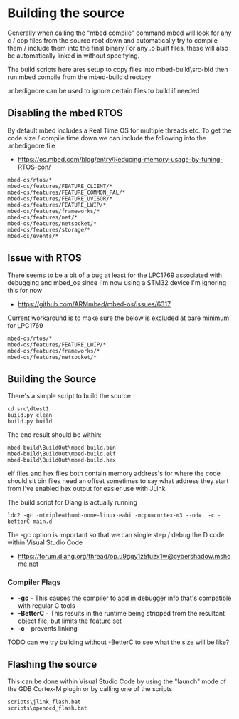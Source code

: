 # Building the source

Generally when calling the "mbed compile" command
mbed will look for any c / cpp files from the source root down and automatically try to compile them / include them into the final binary
For any .o built files, these will also be automatically linked in without specifying.

The build scripts here ares setup to copy files into mbed-build\src-bld
then run mbed compile from the mbed-build directory

.mbedignore can be used to ignore certain files to build if needed


## Disabling the mbed RTOS

By default mbed includes a Real Time OS for multiple threads etc.
To get the code size / compile time down
we can include the following into the .mbedignore file

  * https://os.mbed.com/blog/entry/Reducing-memory-usage-by-tuning-RTOS-con/

```
mbed-os/rtos/*
mbed-os/features/FEATURE_CLIENT/*
mbed-os/features/FEATURE_COMMON_PAL/*
mbed-os/features/FEATURE_UVISOR/*
mbed-os/features/FEATURE_LWIP/*
mbed-os/features/frameworks/*
mbed-os/features/net/*
mbed-os/features/netsocket/*
mbed-os/features/storage/*
mbed-os/events/*
```


## Issue with RTOS

There seems to be a bit of a bug at least for the LPC1769 associated with debugging and mbed_os
since I'm now using a STM32 device I'm ignoring this for now

  * https://github.com/ARMmbed/mbed-os/issues/6317

Current workaround is to make sure the below is excluded at bare minimum for LPC1769
```
mbed-os/rtos/*
mbed-os/features/FEATURE_LWIP/*
mbed-os/features/frameworks/*
mbed-os/features/netsocket/*
```


## Building the Source

There's a simple script to build the source

```
cd src\dtest1
build.py clean
build.py build
```

The end result should be within:
```
mbed-build\BuildOut\mbed-build.bin
mbed-build\BuildOut\mbed-build.elf
mbed-build\BuildOut\mbed-build.hex
```

elf files and hex files both contain memory address's for where the code should sit
bin files need an offset sometimes to say what address they start from
I've enabled hex output for easier use with JLink

The build script for Dlang is actually running
```
ldc2 -gc -mtriple=thumb-none-linux-eabi -mcpu=cortex-m3 --od=. -c -betterC main.d
```
The -gc option is important so that we can single step / debug the D code within Visual Studio Code

  * https://forum.dlang.org/thread/op.u9gqy1z5tuzx1w@cybershadow.mshome.net


### Compiler Flags

  * **-gc** - This causes the compiler to add in debugger info that's compatible with regular C tools
  * **-BetterC** - This results in the runtime being stripped from the resultant object file, but limits the feature set
  * **-c** - prevents linking

TODO can we try building without -BetterC to see what the size will be like?



## Flashing the source

This can be done within Visual Studio Code by using the "launch" mode of the GDB Cortex-M plugin
or by calling one of the scripts
```
scripts\jlink_flash.bat
scripts\openocd_flash.bat
```
